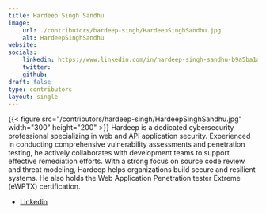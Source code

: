 ```yaml
---
title: Hardeep Singh Sandhu
image: 
    url: ./contributors/hardeep-singh/HardeepSinghSandhu.jpg
    alt: HardeepSinghSandhu
website: 
socials:
    linkedin: https://www.linkedin.com/in/hardeep-singh-sandhu-b9a5ba1a9/
    twitter: 
    github: 
draft: false
type: contributors
layout: single
---
```


{{< figure src="/contributors/hardeep-singh/HardeepSinghSandhu.jpg" width="300" height="200" >}}
Hardeep is a dedicated cybersecurity professional specializing in web and API application security. Experienced in conducting comprehensive vulnerability assessments and penetration testing, he actively collaborates with development teams to support effective remediation efforts. With a strong focus on source code review and threat modeling, Hardeep helps organizations build secure and resilient systems. He also holds the Web Application Penetration tester Extreme (eWPTX) certification.
- [Linkedin](https://www.linkedin.com/in/hardeep-singh-sandhu-b9a5ba1a9/)
